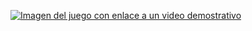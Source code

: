 [![Imagen del juego con enlace a un video demostrativo](https://imgur.com/a/udo-proyect-super-udo-brothers-OlWnRWw)](https://www.youtube.com/watch?v=t--WrxEBaMY)
